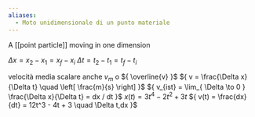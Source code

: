```yaml
---
aliases:
  - Moto unidimensionale di un punto materiale
---
```

A [[point particle]] moving in one dimension

${ \Delta x = x_{2} - x_{1} = x_{f} - x_{i} }$
${ \Delta t = t_{2} - t_{1} = t_{f} - t_{i} }$

velocità media scalare
anche ${ v_{m} }$ o ${ \overline{v} }$
${ v = \frac{\Delta x}{\Delta t} \quad \left[ \frac{m}{s} \right] }$
${ v_{ist} = \lim_{ \Delta \to 0 } \frac{\Delta x}{\Delta t} = dx / dt }$
${ x(t) = 3t^4 - 2t^2 + 3t }$
${ v(t) = \frac{dx}{dt} = 12t^3 - 4t + 3 \quad \Delta t,dx }$
